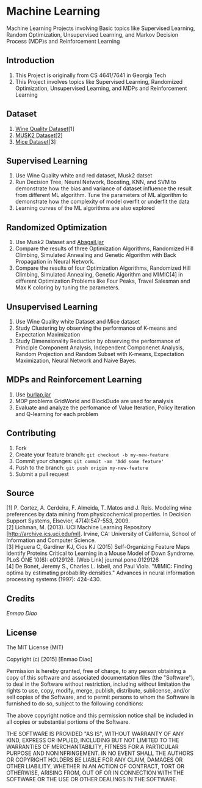 # Machine Learning

Machine Learning Projects involving Basic topics like Supervised Learning, Random Optimization, Unsupervised Learning, and Markov Decision Process (MDP)s and Reinforcement Learning

## Introduction

1. This Project is originally from CS 4641/7641 in Georgia Tech
2. This Project involves topics like Supervised Learning, Randomized Optimization, Unsupervised Learning, and MDPs and Reinforcement Learning

## Dataset
1. [Wine Quality Dataset](http://archive.ics.uci.edu/ml/datasets/Wine+Quality)[1]
2. [MUSK2 Dataset](https://archive.ics.uci.edu/ml/datasets/Musk+(Version+2))[2]
3. [Mice Dataset](https://archive.ics.uci.edu/ml/datasets/Mice+Protein+Expression)[3]

## Supervised Learning
1. Use Wine Quality white and red dataset, Musk2 datset
2. Run Decision Tree, Neural Network, Boosting, KNN, and SVM to demonstrate how the bias and variance of dataset influence the result from different ML algorithm. Tune the parameters of ML algorithm to demonstrate how the complexity of model overfit or underfit the data
3. Learning curves of the ML algorithms are also explored

## Randomized Optimization
1. Use Musk2 Dataset and [Abagail.jar](https://github.com/pushkar/ABAGAIL)
2. Compare the results of three Optimization Algorithms, Randomized Hill Climbing, Simulated Annealing and Genetic Algorithm with Back Propagation in Neural Network.
3. Compare the results of four Optimization Algorithms, Randomized Hill Climbing, Simulated Annealing, Genetic Algorithm and MIMIC[4] in different Optimization Problems like Four Peaks, Travel Salesman and Max K coloring by tuning the parameters.

## Unsupervised Learning
1. Use Wine Quality white Dataset and Mice dataset
2. Study Clustering by observing the performance of K-means and Expectation Maximization
3. Study Dimensionality Reduction by observing the performance of Principle Component Analysis, Independent Componenet Analysis, Random Projection and Random Subset with K-means, Expectation Maximization, Neural Network and Naive Bayes.

## MDPs and Reinforcement Learning
1. Use [burlap.jar](http://burlap.cs.brown.edu/)
2. MDP problems GridWorld and BlockDude are used for analysis
3. Evaluate and analyze the perfomance of Value Iteration, Policy Iteration and Q-learning for each problem

## Contributing

1. Fork
2. Create your feature branch: `git checkout -b my-new-feature`
3. Commit your changes: `git commit -am 'Add some feature'`
4. Push to the branch: `git push origin my-new-feature`
5. Submit a pull request

## Source
[1] P. Cortez, A. Cerdeira, F. Almeida, T. Matos and J. Reis. Modeling wine preferences by data mining from physicochemical properties. In Decision Support Systems, Elsevier, 47(4):547-553, 2009.  
[2] Lichman, M. (2013). UCI Machine Learning Repository [http://archive.ics.uci.edu/ml]. Irvine, CA: University of California, School of Information and Computer Science.  
[3] Higuera C, Gardiner KJ, Cios KJ (2015) Self-Organizing Feature Maps Identify Proteins Critical to Learning in a Mouse Model of Down Syndrome. PLoS ONE 10(6): e0129126. [Web Link] journal.pone.0129126  
[4] De Bonet, Jeremy S., Charles L. Isbell, and Paul Viola. "MIMIC: Finding optima by estimating probability densities." Advances in neural information processing systems (1997): 424-430.
## Credits

*Enmao Diao*

## License
The MIT License (MIT)

Copyright (c) [2015] [Enmao Diao]

Permission is hereby granted, free of charge, to any person obtaining a copy of this software and associated documentation files (the "Software"), to deal in the Software without restriction, including without limitation the rights to use, copy, modify, merge, publish, distribute, sublicense, and/or sell copies of the Software, and to permit persons to whom the Software is furnished to do so, subject to the following conditions:

The above copyright notice and this permission notice shall be included in all copies or substantial portions of the Software.

THE SOFTWARE IS PROVIDED "AS IS", WITHOUT WARRANTY OF ANY KIND, EXPRESS OR IMPLIED, INCLUDING BUT NOT LIMITED TO THE WARRANTIES OF MERCHANTABILITY, FITNESS FOR A PARTICULAR PURPOSE AND NONINFRINGEMENT. IN NO EVENT SHALL THE AUTHORS OR COPYRIGHT HOLDERS BE LIABLE FOR ANY CLAIM, DAMAGES OR OTHER LIABILITY, WHETHER IN AN ACTION OF CONTRACT, TORT OR OTHERWISE, ARISING FROM, OUT OF OR IN CONNECTION WITH THE SOFTWARE OR THE USE OR OTHER DEALINGS IN THE SOFTWARE.
